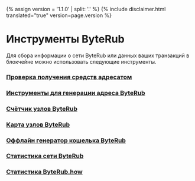 {% assign version = '1.1.0' | split: '.' %}
{% include disclaimer.html translated="true" version=page.version %}
# Инструменты ByteRub

Для сбора информации о сети ByteRub или данных ваших транзакций в блокчейне можно использовать следующие инструменты.

### [Проверка получения средств адресатом](http://btrtests.llcoins.net/checktx.html)

### [Инструменты для генерации адреса ByteRub](https://btr.llcoins.net/)

### [Счётчик узлов ByteRub](http://byterubnodes.i2p.xyz/)

### [Карта узлов ByteRub](https://byterubhash.com/nodes-distribution.html)

### [Оффлайн генератор кошелька ByteRub](http://byterubaddress.org/)

### [Статистика сети ByteRub](http://byterubblocks.info/stats)

### [Статистика ByteRub.how](https://www.byterub.how/)
